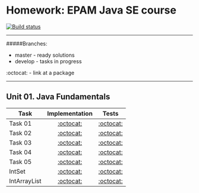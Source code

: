 # Homework: EPAM Java SE course
[![Build status][travis-image]][travis-url]

---
#####Branches:
- master - ready solutions
- develop - tasks in progress

:octocat: - link at a package

---

## Unit 01. Java Fundamentals
| Task | Implementation | Tests |
|------|:--------------:|:-----:|
| Task 01 | [:octocat:](src/main/java/com/github/leo_scream/java_se_course/task01) | [:octocat:](src/test/java/com/github/leo_scream/java_se_course/task01) |
| Task 02 | [:octocat:](src/main/java/com/github/leo_scream/java_se_course/task02) | [:octocat:](src/test/java/com/github/leo_scream/java_se_course/task02) |
| Task 03 | [:octocat:](src/main/java/com/github/leo_scream/java_se_course/task03) | [:octocat:](src/test/java/com/github/leo_scream/java_se_course/task03) |
| Task 04 | [:octocat:](src/main/java/com/github/leo_scream/java_se_course/task04) | [:octocat:](src/test/java/com/github/leo_scream/java_se_course/task04) |
| Task 05 | [:octocat:](src/main/java/com/github/leo_scream/java_se_course/task05) | [:octocat:](src/test/java/com/github/leo_scream/java_se_course/task05) |
| IntSet | [:octocat:](src/main/java/com/github/leo_scream/java_se_course/intset) | [:octocat:](src/test/java/com/github/leo_scream/java_se_course/intset)
| IntArrayList | [:octocat:](src/main/java/com/github/leo_scream/java_se_course/intarraylist) | [:octocat:](src/test/java/com/github/leo_scream/java_se_course/intarraylist) 

[travis-image]: https://travis-ci.org/Leo-Scream/java-se-course.svg?branch=master
[travis-url]: https://travis-ci.org/Leo-Scream/java-se-course
